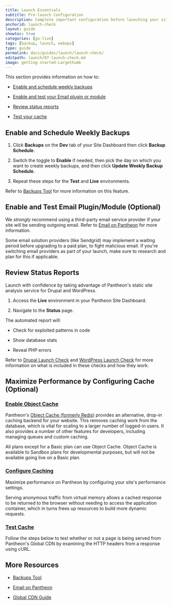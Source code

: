 ```yaml
---
title: Launch Essentials
subtitle: Pre-launch Configuration
description: Complete important configuration before launching your site.
anchorid: launch-check
layout: guide
showtoc: true
categories: [go-live]
tags: [backup, launch, webops]
type: guide
permalink: docs/guides/launch/launch-check/
editpath: launch/07-launch-check.md
image: getting-started-Largethumb
---
```


This section provides information on how to:

- [Enable and schedule weekly backups](#enable-and-schedule-weekly-backups)

- [Enable and test your Email plugin or module](#enable-and-test-email-pluginmodule-optional)

- [Review status reports](#review-status-reports)

- [Test your cache](#test-cache)

## Enable and Schedule Weekly Backups

1. Click **<span class="glyphicons glyphicons-cloud-upload"></span> Backups** on the <span class="glyphicons glyphicons-wrench" aria-hidden="true"></span> **Dev** tab of your Site Dashboard then click **Backup Schedule**.

1. Switch the toggle to **Enable** if needed, then pick the day on which you want to create weekly backups, and then click **Update Weekly Backup Schedule**.

1. Repeat these steps for the **<span class="glyphicons glyphicons-equalizer"></span> Test** and **<span class="glyphicons glyphicons-cardio"></span> Live** environments.

Refer to [Backups Tool](/backups) for more information on this feature.

## Enable and Test Email Plugin/Module (Optional)

We *strongly* recommend using a third-party email service provider if your site will be sending outgoing email. Refer to [Email on Pantheon](/email) for more information.

<Alert type="info" title="Note">

Some email solution providers (like Sendgrid) may implement a waiting period before upgrading to a paid plan, to fight malicious email. If you're switching email providers as part of your launch, make sure to research and plan for this if applicable.

</Alert>

## Review Status Reports

Launch with confidence by taking advantage of Pantheon's static site analysis service for Drupal and WordPress.

1. Access the **<span class="glyphicons glyphicons-cardio"></span> Live** environment in your Pantheon Site Dashboard.

1. Navigate to the **<span class="glyphicons glyphicons-info-sign"></span> Status** page.

The automated report will:

- Check for exploited patterns in code

- Show database stats

- Reveal PHP errors

Refer to [Drupal Launch Check](/drupal-launch-check) and [WordPress Launch Check](/guides/wordpress-pantheon/wordpress-launch-check) for more information on what is included in these checks and how they work.

## Maximize Performance by Configuring Cache (Optional)

### [Enable Object Cache](/object-cache)

Pantheon's [Object Cache (formerly Redis)](/object-cache) provides an alternative, drop-in caching backend for your website. This removes caching work from the database, which is vital for scaling to a larger number of logged-in users. It also provides a number of other features for developers, including managing queues and custom caching.

All plans except for a Basic plan can use Object Cache. Object Cache is available to Sandbox plans for developmental purposes, but will not be available going live on a Basic plan.

### [Configure Caching](/guides/global-cdn/global-cdn-caching)

Maximize performance on Pantheon by configuring your site's performance settings.

Serving anonymous traffic from virtual memory allows a cached response to be returned to the browser without needing to access the application container, which in turns frees up resources to build more dynamic requests.

### [Test Cache](/guides/global-cdn/test-global-cdn-caching)

Follow the steps below to test whether or not a page is being served from Pantheon's Global CDN by examining the HTTP headers from a response using cURL.

<Partial file="global-cdn-test-cache.md" />

## More Resources

- [Backups Tool](/backups)

- [Email on Pantheon](/email)

- [Global CDN Guide](/guides/global-cdn)